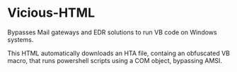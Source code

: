 # Vicious-HTML

Bypasses Mail gateways and EDR solutions to run VB code on Windows systems.

This HTML automatically downloads an HTA file, containg an obfuscated VB macro, that runs powershell scripts using a COM object, bypassing AMSI.
